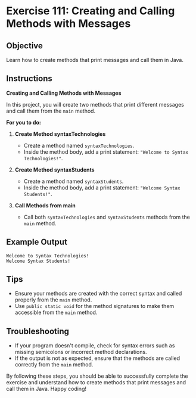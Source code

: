 # Exercise 111: Creating and Calling Methods with Messages

## Objective
Learn how to create methods that print messages and call them in Java.

## Instructions

**Creating and Calling Methods with Messages**

In this project, you will create two methods that print different messages and call them from the `main` method.

**For you to do:**

1. **Create Method syntaxTechnologies**
    - Create a method named `syntaxTechnologies`.
    - Inside the method body, add a print statement: `"Welcome to Syntax Technologies!"`.

2. **Create Method syntaxStudents**
    - Create a method named `syntaxStudents`.
    - Inside the method body, add a print statement: `"Welcome Syntax Students!"`.

3. **Call Methods from main**
    - Call both `syntaxTechnologies` and `syntaxStudents` methods from the `main` method.

## Example Output
```
Welcome to Syntax Technologies!
Welcome Syntax Students!
```

## Tips
- Ensure your methods are created with the correct syntax and called properly from the `main` method.
- Use `public static void` for the method signatures to make them accessible from the `main` method.

## Troubleshooting
- If your program doesn't compile, check for syntax errors such as missing semicolons or incorrect method declarations.
- If the output is not as expected, ensure that the methods are called correctly from the `main` method.

By following these steps, you should be able to successfully complete the exercise and understand how to create methods that print messages and call them in Java. Happy coding!
